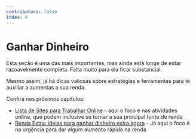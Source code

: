```yaml
---
contributors: false
index: 0
---
```

# Ganhar Dinheiro

Esta seção é uma das mais importantes, mas ainda está longe de estar razoavelmente completa. Falta muito para ela ficar substancial.

Mesmo assim, já há dicas valiosas sobre estratégias e ferramentas para te auxiliar a aumentas a sua renda.

Confira nos próximos capítulos:

- [Lista de Sites para Trabalhar Online](/guia/ganhar-dinheiro/lista-de-sites-para-trabalhar-online.html) - aqui o foco é nas atividades online, que podem inclusive se tornar a sua principal fonte de renda
- [Renda Extra: ideias para ganhar dinheiro extra agora](/guia/ganhar-dinheiro/renda-extra-ideias-para-ganhar-dinheiro-extra-agora.html) - Já aqui o foco é na urgência para dar algum aumento rápido na renda